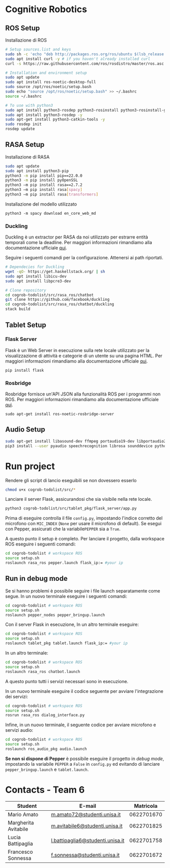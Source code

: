 # Cognitive Robotics

## ROS Setup

Installazione di ROS

```bash
# Setup sources.list and keys
sudo sh -c 'echo "deb http://packages.ros.org/ros/ubuntu $(lsb_release -sc) main" > /etc/apt/sources.list.d/ros-latest.list'
sudo apt install curl -y # if you haven't already installed curl
curl -s https://raw.githubusercontent.com/ros/rosdistro/master/ros.asc | sudo apt-key add -

# Installation and environment setup
sudo apt update
sudo apt install ros-noetic-desktop-full
sudo source /opt/ros/noetic/setup.bash
sudo echo "source /opt/ros/noetic/setup.bash" >> ~/.bashrc
source ~/.bashrc

# To use with python3
sudo apt install python3-rosdep python3-rosinstall python3-rosinstall-generator python3-wstool build-essential -y
sudo apt install python3-rosdep -y
sudo apt-get install python3-catkin-tools -y
sudo rosdep init
rosdep update
```



## RASA Setup

Installazione di RASA

```bash
sudo apt update
sudo apt install python3-pip
python3 -m pip install pip==22.0.0
python3 -m pip install pyOpenSSL
python3 –m pip install rasa==2.7.2
python3 –m pip install rasa[spacy]
python3 –m pip install rasa[transformers]
```

Installazione del modello utilizzato

```
python3 -m spacy download en_core_web_md
```



### Duckling

Duckling è un extractor per RASA da noi utilizzato per estrarre entità temporali come la deadline. Per maggiori informazioni rimandiamo alla documentazione ufficiale [qui](https://rasa.com/docs/rasa/2.x/components#ducklingentityextractor).

Seguire i seguenti comandi per la configurazione. Attenersi ai path riportati.

```bash
# Dependecies for Duckling
wget -qO- https://get.haskellstack.org/ | sh 
sudo apt install libicu-dev
sudo apt install libpcre3-dev

# Clone repository
cd cogrob-todolist/src/rasa_ros/chatbot 
git clone https://github.com/facebook/duckling
cd cogrob-todolist/src/rasa_ros/chatbot/duckling
stack build
```



## Tablet Setup

### Flask Server

Flask è un Web Server in esecuzione sulla rete locale utilizzato per la visualizzazione di attività e categorie di un utente su una pagina HTML. Per maggiori informazioni rimandiamo alla documentazione ufficiale [qui](https://flask.palletsprojects.com/en/2.2.x/).

```
pip install flask
```



### Rosbridge 

Rosbridge fornisce un'API JSON alla funzionalità ROS per i programmi non ROS. Per maggiori informazioni rimandiamo alla documentazione ufficiale [qui](http://wiki.ros.org/rosbridge_suite).

```
sudo apt-get install ros-noetic-rosbridge-server
```



## Audio Setup

```bash
sudo apt-get install libasound-dev ffmpeg portaudio19-dev libportaudio2 libportaudiocpp0
pip3 install --user pyaudio speechrecognition librosa sounddevice python_speech_features scipy
```



# Run project

Rendere gli script di lancio eseguibili se non dovessero esserlo

```bash
chmod u+x cogrob-todolist/src/*
```

Lanciare il server Flask, assicurandosi che sia visibile nella rete locale.

```bash
python3 cogrob-todolist/src/tablet_pkg/flask_server/app.py
```

Prima di eseguire controlla il file `config.py`, impostando l'indice corretto del microfono con `MIC_INDEX` (`None` per usare il microfono di default). Se esegui con Pepper, assicurati che la variabile`PEPPER` sia a `True`.

A questo punto il setup è completo. Per lanciare il progetto, dalla workspace ROS eseguire i seguenti comandi:

```bash
cd cogrob-todolist # workspace ROS
source setup.sh
roslaunch rasa_ros pepper.launch flask_ip:= #your ip
```



## Run in debug mode

Se si hanno problemi è possibile seguire i file launch separatamente come segue. In un nuovo terminale eseguire i seguenti comandi: 

```bash
cd cogrob-todolist # workspace ROS
source setup.sh
roslaunch pepper_nodes pepper_bringup.launch
```

Con il server Flask in esecuzione, In un altro terminale eseguire:

```bash
cd cogrob-todolist # workspace ROS
source setup.sh
roslaunch tablet_pkg tablet.launch flask_ip:= #your ip
```

In un altro terminale: 

```bash
cd cogrob-todolist # workspace ROS
source setup.sh
roslaunch rasa_ros chatbot.launch
```

A questo punto tutti i servizi necessari sono in esecuzione.

In un nuovo terminale eseguire il codice seguente per avviare l'integrazione dei servizi:

```bash
cd cogrob-todolist # workspace ROS
source setup.sh
rosrun rasa_ros dialog_interface.py
```

Infine, in un nuovo terminale, il seguente codice per avviare microfono e servizi audio:

```bash
cd cogrob-todolist # workspace ROS
source setup.sh
roslaunch ros_audio_pkg audio.launch
```

**Se non si dispone di Pepper** è possibile eseguire il progetto in *debug mode*, impostando la variabile `PEPPER` a `False` in `config.py` ed evitando di lanciare `pepper_bringup.launch` e `tablet.launch`.



# Contacts - Team 6

| Student            | E-mail | Matricola |
| ------------------ | ------ | --------- |
| Mario Amato        | m.amato72@studenti.unisa.it | 0622701670 |
| Margherita Avitabile   | m.avitabile6@studenti.unisa.it | 0622701825 |
| Lucia Battipaglia| l.battipaglia6@studenti.unisa.it | 0622701758 |
| Francesco Sonnessa | f.sonnessa@studenti.unisa.it | 0622701672 |
